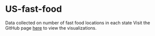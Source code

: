 # US-fast-food
Data collected on number of fast food locations in each state
Visit the GitHub page [here](https://matthewse19.github.io/US-fast-food/) to view the visualizations.
